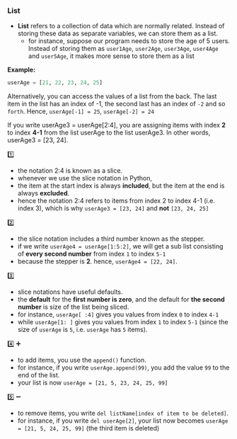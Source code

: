 ### List

- **List** refers to a collection of data which are normally related. Instead of storing these data as separate variables, we can store them as a list. 
  - for instance, suppose our program needs to store the age of 5 users. Instead of storing them as `user1Age`, `user2Age`, `user3Age`, `user4Age` and `user5Age`, it makes more sense to store them as a list

**Example:**
```python
userAge = [21, 22, 23, 24, 25]
```

Alternatively, you can access the values of a list from the back. The last item in the list has an index of -1, the second last has an index of `-2` and so `forth`. Hence, `userAge[-1] = 25`, `userAge[-2] = 24`

If you write userAge3 = userAge[2:4], you are assigning items with index **2** to index **4-1** from the list userAge to the list userAge3. 
In other words, userAge3 = [23, 24].


:one:
- the notation 2:4 is known as a slice. 
- whenever we use the slice notation in Python, 
- the item at the start index is always **included**, but the item at the end is always **excluded**. 
- hence the notation 2:4 refers to items from index 2 to index 4-1 (i.e. index 3), which is why `userAge3 = [23, 24]` and **not** `[23, 24, 25]`


:two:
- the slice notation includes a third number known as the stepper. 
- if we write `userAge4 = userAge[1:5:2]`, we will get a sub list consisting of **every second number** from index `1` to index `5-1`
- because the stepper is **2**. hence, `userAge4 = [22, 24]`.

:three:
- slice notations have useful defaults.
- the **default** for the **first number is zero**, and the default for **the second number** is size of the list being sliced. 
- for instance, `userAge[ :4]` gives you values from index `0` to index `4-1` 
- while `userAge[1: ]` gives you values from index `1` to index `5-1` (since the size of `userAge` is `5`, i.e. `userAge` has `5` items).


:four: :heavy_plus_sign:
- to add items, you use the `append()` function. 
- for instance, if you write `userAge.append(99)`, you add the value `99` to the end of the list. 
- your list is now `userAge = [21, 5, 23, 24, 25, 99]`

:five:  :heavy_minus_sign:
- to remove items, you write `del listName[index of item to be deleted]`. 
- for instance, if you write `del userAge[2]`, your list now becomes `userAge = [21, 5, 24, 25, 99]` (the third item is deleted)
